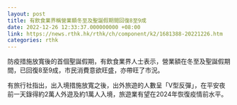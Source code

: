 ```yaml
---
layout: post
title: 有飲食業界稱營業額冬至及聖誕假期間回復8至9成
date: 2022-12-26 12:33:37.000000000 +08:00
link: https://news.rthk.hk/rthk/ch/component/k2/1681388-20221226.htm
categories: rthk
---
```


防疫措施放寬後的首個聖誕假期，有飲食業界人士表示，營業額在冬至及聖誕假期間，已回復8至9成，市民消費意欲旺盛，亦帶旺了市況。

有旅行社指出，出入境措施放寬之後，出外旅遊的人數呈「V型反彈」，在平安夜前一天錄得約2萬人外遊及約1萬人入境，旅遊業有望在2024年恢復疫情前水平。
